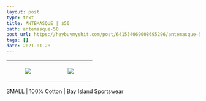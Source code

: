 ```yaml
---
layout: post
type: text
title: ANTEMASQUE | $50
path: antemasque-50
post_url: https://heybuymyshit.com/post/641534069008695296/antemasque-50
tags: []
date: 2021-01-28
---
```




<table style="width:100%;"><tr><td style="vertical-align:top;">
      <figure class="tmblr-full" data-orig-height="2048" data-orig-width="1365" data-orig-src="https://concertshirts.netlify.app/shirts/0330/0330-01.jpg"><img src="https://64.media.tumblr.com/7bdcc151ce065b7a7a0f8bddf83deee3/1b1bf6f86e175eca-97/s540x810/4e4e193446a795feb000e9bacd4d425b334f7bc2.jpg" data-orig-height="2048" data-orig-width="1365" data-orig-src="https://concertshirts.netlify.app/shirts/0330/0330-01.jpg"/></figure></td>
    <td style="vertical-align:top;">
      <figure class="tmblr-full" data-orig-height="2048" data-orig-width="1365" data-orig-src="https://concertshirts.netlify.app/shirts/0330/0330-02.jpg"><img src="https://64.media.tumblr.com/7c63a9af13a441a28e74a4f79ac487d3/1b1bf6f86e175eca-0b/s540x810/36404c472f17f45e3556de32ac6003e350955f58.jpg" data-orig-height="2048" data-orig-width="1365" data-orig-src="https://concertshirts.netlify.app/shirts/0330/0330-02.jpg"/></figure></td>
  </tr></table><p>
  SMALL | 100% Cotton | Bay Island Sportswear
</p>
